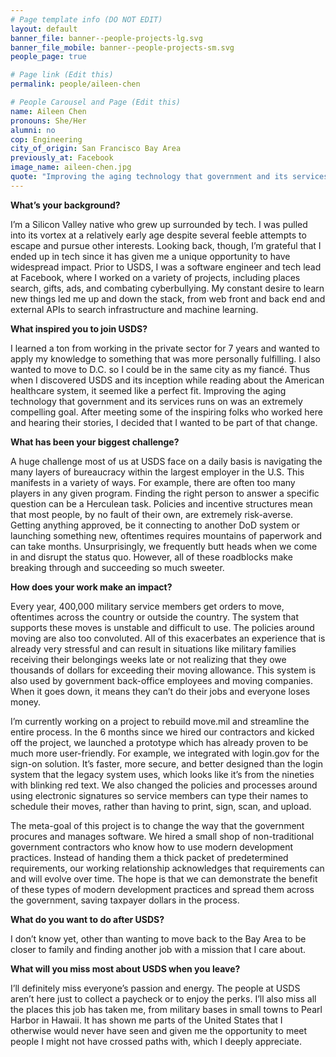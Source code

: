 ```yaml
---
# Page template info (DO NOT EDIT)
layout: default
banner_file: banner--people-projects-lg.svg
banner_file_mobile: banner--people-projects-sm.svg
people_page: true

# Page link (Edit this)
permalink: people/aileen-chen

# People Carousel and Page (Edit this)
name: Aileen Chen
pronouns: She/Her
alumni: no
cop: Engineering
city_of_origin: San Francisco Bay Area
previously_at: Facebook
image_name: aileen-chen.jpg
quote: "Improving the aging technology that government and its services runs on was an extremely compelling goal."
---
```


**What’s your background?**

I’m a Silicon Valley native who grew up surrounded by tech. I was pulled into its vortex at a relatively early age despite several feeble attempts to escape and pursue other interests. Looking back, though, I’m grateful that I ended up in tech since it has given me a unique opportunity to have widespread impact. Prior to USDS, I was a software engineer and tech lead at Facebook, where I worked on a variety of projects, including places search, gifts, ads, and combating cyberbullying. My constant desire to learn new things led me up and down the stack, from web front and back end and external APIs to search infrastructure and machine learning.

**What inspired you to join USDS?**

I learned a ton from working in the private sector for 7 years and wanted to apply my knowledge to something that was more personally fulfilling. I also wanted to move to D.C. so I could be in the same city as my fiancé. Thus when I discovered USDS and its inception while reading about the American healthcare system, it seemed like a perfect fit. Improving the aging technology that government and its services runs on was an extremely compelling goal. After meeting some of the inspiring folks who worked here and hearing their stories, I decided that I wanted to be part of that change.

**What has been your biggest challenge?**

A huge challenge most of us at USDS face on a daily basis is navigating the many layers of bureaucracy within the largest employer in the U.S. This manifests in a variety of ways. For example, there are often too many players in any given program. Finding the right person to answer a specific question can be a Herculean task. Policies and incentive structures mean that most people, by no fault of their own, are extremely risk-averse. Getting anything approved, be it connecting to another DoD system or launching something new, oftentimes requires mountains of paperwork and can take months. Unsurprisingly, we frequently butt heads when we come in and disrupt the status quo. However, all of these roadblocks make breaking through and succeeding so much sweeter.

**How does your work make an impact?**

Every year, 400,000 military service members get orders to move, oftentimes across the country or outside the country. The system that supports these moves is unstable and difficult to use. The policies around moving are also too convoluted. All of this exacerbates an experience that is already very stressful and can result in situations like military families receiving their belongings weeks late or not realizing that they owe thousands of dollars for exceeding their moving allowance. This system is also used by government back-office employees and moving companies. When it goes down, it means they can’t do their jobs and everyone loses money.

I’m currently working on a project to rebuild move.mil and streamline the entire process. In the 6 months since we hired our contractors and kicked off the project, we launched a prototype which has already proven to be much more user-friendly. For example, we integrated with login.gov for the sign-on solution. It’s faster, more secure, and better designed than the login system that the legacy system uses, which looks like it’s from the nineties with blinking red text. We also changed the policies and processes around using electronic signatures so service members can type their names to schedule their moves, rather than having to print, sign, scan, and upload.

The meta-goal of this project is to change the way that the government procures and manages software. We hired a small shop of non-traditional government contractors who know how to use modern development practices. Instead of handing them a thick packet of predetermined requirements, our working relationship acknowledges that requirements can and will evolve over time. The hope is that we can demonstrate the benefit of these types of modern development practices and spread them across the government, saving taxpayer dollars in the process.

**What do you want to do after USDS?**

I don’t know yet, other than wanting to move back to the Bay Area to be closer to family and finding another job with a mission that I care about.

**What will you miss most about USDS when you leave?**

I’ll definitely miss everyone’s passion and energy. The people at USDS aren’t here just to collect a paycheck or to enjoy the perks. I’ll also miss all the places this job has taken me, from military bases in small towns to Pearl Harbor in Hawaii. It has shown me parts of the United States that I otherwise would never have seen and given me the opportunity to meet people I might not have crossed paths with, which I deeply appreciate.
